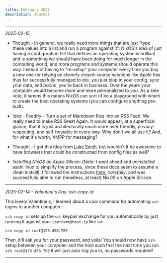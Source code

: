 ```yaml
---
title: February 2025
description: Journal
---
```


--- 

_2025-02-15_

- Thought - in general, we really need more things that are just "type these values into a list and run a program against it". NixOS's idea of just having a configuration file that defines an operating system is brilliant and is something we should have been doing for much longer in the computing world, and more programs and systems should operate this way. Instead of having to "re-setup" your computer every time you buy a new one (or relying on cleverly closed-source solutions like Apple has thus far successfully managed to do), you just plop in your config, sync your data, and _boom!_, you're back in business. Over the years your computer would become more and more personalized to _you_. As a side note, it seems this means NixOS can sort of be a playground with which to create the best operating systems (you can configure anything pre-built).

- *Idea* - Feedify - Turn a set of Markdown files into an RSS Feed. We really need to make RSS Great Again. It would appear, at a superficial glance, that it is just architecturally much more user friendly, privacy-respecting, and self-hostable in every way. Why don't we all use it? And, for what it's worth, XMPP for messaging?

- Thought - I got this idea from [Luke Smith](https://lukesmith.xyz/), but wouldn't it be awesome to have browsers that could be constructed from config files as well?


- *Installing NixOS on Apple Silicon*: (Note: I went ahead and *uninstalled* asahi linux to simplify the process, since these docs seem to assume a clean installl). I followed the instructions [here](https://github.com/tpwrules/nixos-apple-silicon/blob/main/docs/uefi-standalone.md), _carefully_, and was successfully able to run (headless, at least) NixOS on Apple Sillicon.

---

_2025-02-14 - Valentine's Day. ssh-copy-id_

This lovely Valentine's, I learned about a cool command for automating `ssh` logins to another computer.

`ssh-copy-id` sets up the `ssh` keypair exchange for you automatically by just running it against your `username@host-ip` like so:

```bash
ssh-copy-id root@123.456.789
```

Then, it'll ask you for your password, and voila! You should now have `ssh` setup between your computer and the host such that the next time you run `ssh root@123.456.789` it will just auto-log you in, no passwords required!

---


